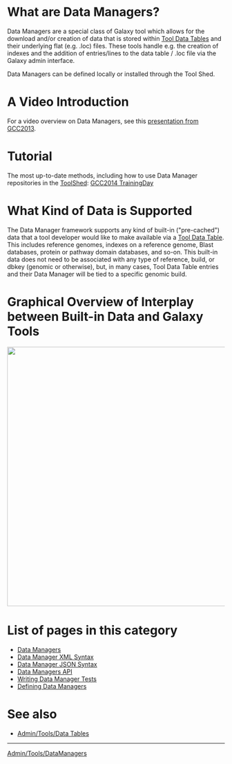 # What are Data Managers?

Data Managers are a special class of Galaxy tool which allows for the download and/or creation of data that is stored within [Tool Data Tables](/admin/tools/data-tables/) and their underlying flat (e.g. .loc) files. These tools handle e.g. the creation of indexes and the addition of entries/lines to the data table / .loc file via the Galaxy admin interface.

Data Managers can be defined locally or installed through the Tool Shed.

# A Video Introduction

For a video overview on Data Managers, see this [presentation from GCC2013](http://vimeo.com/74265510).

# Tutorial

The most up-to-date methods, including how to use Data Manager repositories in the [ToolShed](/toolshed/): [GCC2014 TrainingDay](/events/gcc2014/training-day/#tool-development-from-bright-idea-to-toolshed-data-managers)

# What Kind of Data is Supported

The Data Manager framework supports any kind of built-in ("pre-cached") data that a tool developer would like to make available via a [Tool Data Table](/admin/tools/data-tables/). This includes reference genomes, indexes on a reference genome, Blast databases, protein or pathway domain databases, and so-on. This built-in data does not need to be associated with any type of reference, build, or dbkey (genomic or otherwise), but, in many cases, Tool Data Table entries and their Data Manager will be tied to a specific genomic build.

# Graphical Overview of Interplay between Built-in Data and Galaxy Tools

<a href='/images/learn/data_managers_figure_S1_schematic_overview.png'><img src="/images/learn/data_managers_figure_S1_schematic_overview.png" alt="" width=600 /></a>

# List of pages in this category

- [Data Managers](https://galaxyproject.org/admin/tools/data-managers/)
- [Data Manager XML Syntax](https://galaxyproject.org/admin/tools/data-managers/data-manager-xml-syntax/)
- [Data Manager JSON Syntax](https://galaxyproject.org/admin/tools/data-managers/data-manager-json-syntax/)
- [Data Managers API](https://galaxyproject.org/admin/tools/data-managers/api/)
- [Writing Data Manager Tests](https://galaxyproject.org/admin/tools/data-managers/testing)
- [Defining Data Managers](https://galaxyproject.org/admin/tools/data-managers/how-to/define/)

# See also

* [Admin/Tools/Data Tables](/admin/tools/data-tables/)

----

[Admin/Tools/DataManagers](/admin/tools/data-managers/)
